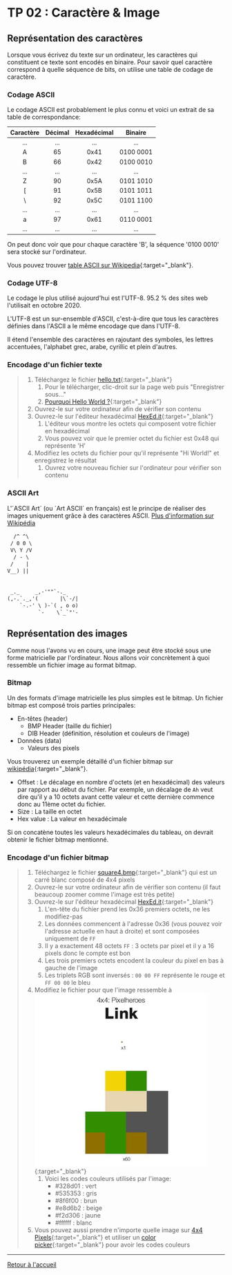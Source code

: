 # TP 02 : Caractère & Image

## Représentation des caractères

Lorsque vous écrivez du texte sur un ordinateur, les caractères qui constituent ce texte sont encodés en binaire.
Pour savoir quel caractère correspond à quelle séquence de bits, on utilise une table de codage de caractère.

### Codage ASCII

Le codage ASCII est probablement le plus connu et voici un extrait de sa table de correspondance:

| **Caractère** | **Décimal** | **Hexadécimal** | **Binaire** |
| :-----------: | :---------: | :-------------: | :---------: |
|      ...      |     ...     |       ...       |     ...     |
|       A       |     65      |      0x41       |  0100 0001  |
|       B       |     66      |      0x42       |  0100 0010  |
|      ...      |     ...     |       ...       |     ...     |
|       Z       |     90      |      0x5A       |  0101 1010  |
|       [       |     91      |      0x5B       |  0101 1011  |
|      \        |     92      |      0x5C       |  0101 1100  |
|      ...      |     ...     |       ...       |     ...     |
|       a       |     97      |      0x61       |  0110 0001  |
|      ...      |     ...     |       ...       |     ...     |

On peut donc voir que pour chaque caractère 'B', la séquence '0100 0010' sera stocké sur l'ordinateur.

Vous pouvez trouver [table ASCII sur Wikipedia](https://fr.wikipedia.org/wiki/American_Standard_Code_for_Information_Interchange#Description){:target="_blank"}.

### Codage UTF-8

Le codage le plus utilisé aujourd'hui est l'UTF-8. 95.2 % des sites web l'utilisait en octobre 2020.

L'UTF-8 est un sur-ensemble d'ASCII, c'est-à-dire que tous les caractères définies dans l'ASCII a le même encodage que dans l'UTF-8.

Il étend l'ensemble des caractères en rajoutant des symboles, les lettres accentuées, l'alphabet grec, arabe, cyrillic et plein d'autres.

### Encodage d'un fichier texte

> 1.  Téléchargez le fichier [hello.txt](../assets/txt/hello.txt){:target="_blank"}
>     1.  Pour le télécharger, clic-droit sur la page web puis "Enregistrer sous..."
>     2.  [Pourquoi Hello World ?](https://fr.wikipedia.org/wiki/Hello_world){:target="_blank"}
> 2.  Ouvrez-le sur votre ordinateur afin de vérifier son contenu
> 3.  Ouvrez-le sur l'éditeur hexadécimal [HexEd.it](https://hexed.it/){:target="_blank"}
>     1.  L'éditeur vous montre les octets qui composent votre fichier en hexadécimal
>     2.  Vous pouvez voir que le premier octet du fichier est 0x48 qui représente 'H'
> 4.  Modifiez les octets du fichier pour qu'il représente "Hi World!" et enregistrez le résultat
>     1.  Ouvrez votre nouveau fichier sur l'ordinateur pour vérifier son contenu

### ASCII Art

L'´ASCII Art´ (ou ´Art ASCII´ en français) est le principe de réaliser des images uniquement grâce à des caractères ASCII. [Plus d'information sur Wikipédia](https://fr.wikipedia.org/wiki/Art_ASCII)

```
  /^ ^\
 / 0 0 \
 V\ Y /V
  / - \
 /    |
V__) ||


 _._     _,-'""`-._
(,-.`._,'(       |\`-/|
    `-.-' \ )-`( , o o)
          `-    \`_`"'-
```

## Représentation des images

Comme nous l'avons vu en cours, une image peut être stocké sous une forme matricielle par l'ordinateur.
Nous allons voir concrètement à quoi ressemble un fichier image au format bitmap.

### Bitmap

Un des formats d'image matricielle les plus simples est le bitmap.
Un fichier bitmap est composé trois parties principales:

- En-têtes (header)
  - BMP Header (taille du fichier)
  - DIB Header (définition, résolution et couleurs de l'image)
- Données (data)
  - Valeurs des pixels

Vous trouverez un exemple détaillé d'un fichier bitmap sur [wikipédia](https://en.wikipedia.org/wiki/BMP_file_format#Example_1){:target="_blank"}.

- Offset : Le décalage en nombre d'octets (et en hexadécimal) des valeurs par rapport au début du fichier. Par exemple, un décalage de `Ah` veut dire qu'il y a 10 octets avant cette valeur et cette dernière commence donc au 11ème octet du fichier.
- Size : La taille en octet
- Hex value : La valeur en hexadécimale

Si on concatène toutes les valeurs hexadécimales du tableau, on devrait obtenir le fichier bitmap mentionné.

### Encodage d'un fichier bitmap

> 1.  Téléchargez le fichier [square4.bmp](../assets/img/square4.bmp){:target="_blank"} qui est un carré blanc composé de 4x4 pixels
> 2.  Ouvrez-le sur votre ordinateur afin de vérifier son contenu (il faut beaucoup zoomer comme l'image est très petite)
> 3.  Ouvrez-le sur l'éditeur hexadécimal [HexEd.it](https://hexed.it/){:target="_blank"}
>     1.  L'en-tête du fichier prend les 0x36 premiers octets, ne les modifiez-pas
>     2.  Les données commencent à l'adresse 0x36 (vous pouvez voir l'adresse actuelle en haut à droite) et sont composées uniquement de `FF`
>     3.  Il y a exactement 48 octets `FF` : 3 octets par pixel et il y a 16 pixels donc le compte est bon
>     4.  Les trois premiers octets encodent la couleur du pixel en bas à gauche de l'image
>     5.  Les triplets RGB sont inversés : `00 00 FF` représente le rouge et `FF 00 00` le bleu
> 4.  Modifiez le fichier pour que l'image ressemble à [![Link](../assets/img/link.jpg)](https://www.pinterest.ch/pin/178173728982288577/){:target="_blank"}
>     1. Voici les codes couleurs utilisés par l'image:
>        - #328d01 : vert
>        - #535353 : gris
>        - #8f6f00 : brun
>        - #e8d6b2 : beige
>        - #f2d306 : jaune
>        - #ffffff : blanc
> 5.  Vous pouvez aussi prendre n'importe quelle image sur [4x4 Pixels](https://www.stoll.space/design#/4x4/){:target="_blank"} et utiliser un [color picker](https://redketchup.io/color-picker){:target="_blank"} pour avoir les codes couleurs

---

[Retour à l'accueil](../README.md)
